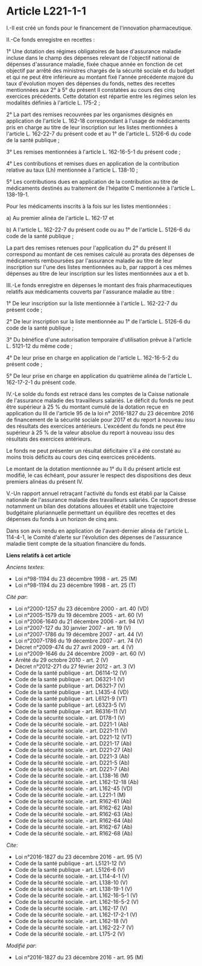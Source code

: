 # Article L221-1-1

I.-Il est créé un fonds pour le financement de l'innovation pharmaceutique. 

II.-Ce fonds enregistre en recettes : 

1° Une dotation des régimes obligatoires de base d'assurance maladie incluse dans le champ des dépenses relevant de
l'objectif national de dépenses d'assurance maladie, fixée chaque année en fonction de cet objectif par arrêté des ministres
chargés de la sécurité sociale et du budget et qui ne peut être inférieure au montant fixé l'année précédente majoré du taux
d'évolution moyen des dépenses du fonds, nettes des recettes mentionnées aux 2° à 5° du présent II constatées au cours des
cinq exercices précédents. Cette dotation est répartie entre les régimes selon les modalités définies à l'article L. 175-2 ; 

2° La part des remises recouvrées par les organismes désignés en application de l'article L. 162-18 correspondant à l'usage
de médicaments pris en charge au titre de leur inscription sur les listes mentionnées à l'article L. 162-22-7 du présent code
et au 1° de l'article L. 5126-6 du code de la santé publique ; 

3° Les remises mentionnées à l'article L. 162-16-5-1 du présent code ; 

4° Les contributions et remises dues en application de la contribution relative au taux (Lh) mentionnée à l'article L.
138-10 ; 

5° Les contributions dues en application de la contribution au titre de médicaments destinés au traitement de l'hépatite C
mentionnée à l'article L. 138-19-1. 

Pour les médicaments inscrits à la fois sur les listes mentionnées : 

a) Au premier alinéa de l'article L. 162-17 et 

b) A l'article L. 162-22-7 du présent code ou au 1° de l'article L. 5126-6 du code de la santé publique ; 

La part des remises retenues pour l'application du 2° du présent II correspond au montant de ces remises calculé au prorata
des dépenses de médicaments remboursées par l'assurance maladie au titre de leur inscription sur l'une des listes mentionnées
au b, par rapport à ces mêmes dépenses au titre de leur inscription sur les listes mentionnées aux a et b. 

III.-Le fonds enregistre en dépenses le montant des frais pharmaceutiques relatifs aux médicaments couverts par l'assurance
maladie au titre : 

1° De leur inscription sur la liste mentionnée à l'article L. 162-22-7 du présent code ; 

2° De leur inscription sur la liste mentionnée au 1° de l'article L. 5126-6 du code de la santé publique ; 

3° Du bénéfice d'une autorisation temporaire d'utilisation prévue à l'article L. 5121-12 du même code ; 

4° De leur prise en charge en application de l'article L. 162-16-5-2 du présent code ; 

5° De leur prise en charge en application du quatrième alinéa de l'article L. 162-17-2-1 du présent code. 

IV.-Le solde du fonds est retracé dans les comptes de la Caisse nationale de l'assurance maladie des travailleurs salariés.
Le déficit du fonds ne peut être supérieur à 25 % du montant cumulé de la dotation reçue en application du III de l'article
95 de la loi n° 2016-1827 du 23 décembre 2016 de financement de la sécurité sociale pour 2017 et du report à nouveau issu des
résultats des exercices antérieurs. L'excédent du fonds ne peut être supérieur à 25 % de la valeur absolue du report à
nouveau issu des résultats des exercices antérieurs. 

Le fonds ne peut présenter un résultat déficitaire s'il a été constaté au moins trois déficits au cours des cinq exercices
précédents. 

Le montant de la dotation mentionnée au 1° du II du présent article est modifié, le cas échéant, pour assurer le respect des
dispositions des deux premiers alinéas du présent IV. 

V.-Un rapport annuel retraçant l'activité du fonds est établi par la Caisse nationale de l'assurance maladie des travailleurs
salariés. Ce rapport dresse notamment un bilan des dotations allouées et établit une trajectoire budgétaire pluriannuelle
permettant un équilibre des recettes et des dépenses du fonds à un horizon de cinq ans. 

Dans son avis rendu en application de l'avant-dernier alinéa de l'article L. 114-4-1, le Comité d'alerte sur l'évolution des
dépenses de l'assurance maladie tient compte de la situation financière du fonds.

**Liens relatifs à cet article**

_Anciens textes_:

  - Loi n°98-1194 du 23 décembre 1998 - art. 25 (M)
  - Loi n°98-1194 du 23 décembre 1998 - art. 25 (T)

_Cité par_:

  - Loi n°2000-1257 du 23 décembre 2000 - art. 40 (VD)
  - Loi n°2005-1579 du 19 décembre 2005 - art. 60 (V)
  - Loi n°2006-1640 du 21 décembre 2006 - art. 94 (V)
  - Loi n°2007-127 du 30 janvier 2007 - art. 19 (V)
  - Loi n°2007-1786 du 19 décembre 2007 - art. 44 (V)
  - Loi n°2007-1786 du 19 décembre 2007 - art. 74 (V)
  - Décret n°2009-474 du 27 avril 2009 - art. 4 (V)
  - Loi n°2009-1646 du 24 décembre 2009 - art. 60 (V)
  - Arrêté du 29 octobre 2010 - art. 2 (V)
  - Décret n°2012-271 du 27 février 2012 - art. 3 (V)
  - Code de la santé publique - art. D6114-12 (V)
  - Code de la santé publique - art. D6321-1 (V)
  - Code de la santé publique - art. D6321-7 (V)
  - Code de la santé publique - art. L1435-4 (VD)
  - Code de la santé publique - art. L6121-9 (VT)
  - Code de la santé publique - art. L6323-5 (V)
  - Code de la santé publique - art. R6316-11 (V)
  - Code de la sécurité sociale. - art. D178-1 (V)
  - Code de la sécurité sociale. - art. D221-1 (Ab)
  - Code de la sécurité sociale. - art. D221-11 (V)
  - Code de la sécurité sociale. - art. D221-12 (VT)
  - Code de la sécurité sociale. - art. D221-17 (Ab)
  - Code de la sécurité sociale. - art. D221-27 (Ab)
  - Code de la sécurité sociale. - art. D221-3 (Ab)
  - Code de la sécurité sociale. - art. D221-5 (Ab)
  - Code de la sécurité sociale. - art. D221-7 (Ab)
  - Code de la sécurité sociale. - art. L138-16 (M)
  - Code de la sécurité sociale. - art. L162-12-18 (Ab)
  - Code de la sécurité sociale. - art. L162-45 (VD)
  - Code de la sécurité sociale. - art. L221-1 (M)
  - Code de la sécurité sociale. - art. R162-61 (Ab)
  - Code de la sécurité sociale. - art. R162-62 (Ab)
  - Code de la sécurité sociale. - art. R162-63 (Ab)
  - Code de la sécurité sociale. - art. R162-64 (Ab)
  - Code de la sécurité sociale. - art. R162-67 (Ab)
  - Code de la sécurité sociale. - art. R162-68 (Ab)

_Cite_:

  - Loi n°2016-1827 du 23 décembre 2016 - art. 95 (V)
  - Code de la santé publique - art. L5121-12 (V)
  - Code de la santé publique - art. L5126-6 (V)
  - Code de la sécurité sociale. - art. L114-4-1 (V)
  - Code de la sécurité sociale. - art. L138-10 (V)
  - Code de la sécurité sociale. - art. L138-19-1 (V)
  - Code de la sécurité sociale. - art. L162-16-5-1 (V)
  - Code de la sécurité sociale. - art. L162-16-5-2 (V)
  - Code de la sécurité sociale. - art. L162-17 (V)
  - Code de la sécurité sociale. - art. L162-17-2-1 (V)
  - Code de la sécurité sociale. - art. L162-18 (V)
  - Code de la sécurité sociale. - art. L162-22-7 (V)
  - Code de la sécurité sociale. - art. L175-2 (V)

_Modifié par_:

  - Loi n°2016-1827 du 23 décembre 2016 - art. 95 (M)
